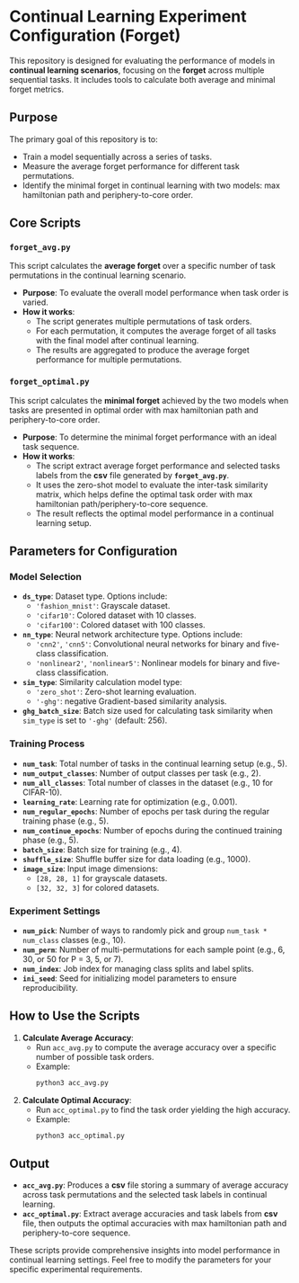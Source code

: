 # Continual Learning Experiment Configuration (Forget)

This repository is designed for evaluating the performance of models in **continual learning scenarios**, focusing on the **forget** across multiple sequential tasks. It includes tools to calculate both average and minimal forget metrics.

## Purpose
The primary goal of this repository is to:
- Train a model sequentially across a series of tasks.
- Measure the average forget performance for different task permutations.
- Identify the minimal forget in continual learning with two models: max hamiltonian path and periphery-to-core order.

## Core Scripts
### `forget_avg.py`
This script calculates the **average forget** over a specific number of task permutations in the continual learning scenario. 
- **Purpose**: To evaluate the overall model performance when task order is varied.
- **How it works**: 
  - The script generates multiple permutations of task orders.
  - For each permutation, it computes the average forget of all tasks with the final model after continual learning.
  - The results are aggregated to produce the average forget performance for multiple permutations.

### `forget_optimal.py`
This script calculates the **minimal forget** achieved by the two models when tasks are presented in optimal order with max hamiltonian path and periphery-to-core order.
- **Purpose**: To determine the minimal forget performance with an ideal task sequence.
- **How it works**:
  - The script extract average forget performance and selected tasks labels from the **csv** file generated by **`forget_avg.py`**.
  - It uses the zero-shot model to evaluate the inter-task similarity matrix, which helps define the optimal task order with max hamiltonian path/periphery-to-core sequence.
  - The result reflects the optimal model performance in a continual learning setup.

## Parameters for Configuration
### Model Selection
- **`ds_type`**: Dataset type. Options include:
  - `'fashion_mnist'`: Grayscale dataset.
  - `'cifar10'`: Colored dataset with 10 classes.
  - `'cifar100'`: Colored dataset with 100 classes.
- **`nn_type`**: Neural network architecture type. Options include:
  - `'cnn2'`, `'cnn5'`: Convolutional neural networks for binary and five-class classification.
  - `'nonlinear2'`, `'nonlinear5'`: Nonlinear models for binary and five-class classification.
- **`sim_type`**: Similarity calculation model type:
  - `'zero_shot'`: Zero-shot learning evaluation.
  - `'-ghg'`: negative Gradient-based similarity analysis.
- **`ghg_batch_size`**: Batch size used for calculating task similarity when `sim_type` is set to `'-ghg'` (default: 256).


### Training Process
- **`num_task`**: Total number of tasks in the continual learning setup (e.g., 5).
- **`num_output_classes`**: Number of output classes per task (e.g., 2).
- **`num_all_classes`**: Total number of classes in the dataset (e.g., 10 for CIFAR-10).
- **`learning_rate`**: Learning rate for optimization (e.g., 0.001).
- **`num_regular_epochs`**: Number of epochs per task during the regular training phase (e.g., 5).
- **`num_continue_epochs`**: Number of epochs during the continued training phase (e.g., 5).
- **`batch_size`**: Batch size for training (e.g., 4).
- **`shuffle_size`**: Shuffle buffer size for data loading (e.g., 1000).
- **`image_size`**: Input image dimensions:
  - `[28, 28, 1]` for grayscale datasets.
  - `[32, 32, 3]` for colored datasets.

### Experiment Settings
- **`num_pick`**: Number of ways to randomly pick and group `num_task * num_class` classes (e.g., 10).
- **`num_perm`**: Number of multi-permutations for each sample point (e.g., 6, 30, or 50 for P = 3, 5, or 7).
- **`num_index`**: Job index for managing class splits and label splits.
- **`ini_seed`**: Seed for initializing model parameters to ensure reproducibility.

## How to Use the Scripts
1. **Calculate Average Accuracy**:
   - Run `acc_avg.py` to compute the average accuracy over a specific number of possible task orders.
   - Example:
     ```bash
     python3 acc_avg.py
     ```
2. **Calculate Optimal Accuracy**:
   - Run `acc_optimal.py` to find the task order yielding the high accuracy.
   - Example:
     ```bash
     python3 acc_optimal.py
     ```

## Output
- **`acc_avg.py`**: Produces a  **csv** file storing a summary of average accuracy across task permutations and the selected task labels in continual learning.
- **`acc_optimal.py`**: Extract average accuracies and task labels from  **csv** file, then outputs the optimal accuracies with max hamiltonian path and periphery-to-core sequence.

These scripts provide comprehensive insights into model performance in continual learning settings. Feel free to modify the parameters for your specific experimental requirements.

